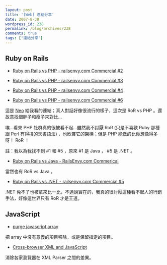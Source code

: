 ```yaml
---
layout: post
title: '[Web] 連結分享'
date: 2007-8-30
wordpress_id: 238
permalink: /blog/archives/238
comments: true
tags: ["連結分享"]
---
```


## Ruby on Rails

* [Ruby on Rails vs PHP - railsenvy.com Commercial #2](http://www.youtube.com/watch?v=n1NVfDlU6yQ)

* [Ruby on Rails vs PHP - railsenvy.com Commercial #3](http://www.youtube.com/watch?v=p5EIrSM8dCA)

* [Ruby on Rails vs PHP - railsenvy.com Commercial #4](http://www.youtube.com/watch?v=Ld919lziKgE)

* [Ruby on Rails vs PHP - railsenvy.com Commercial #6](http://www.youtube.com/watch?v=GQXqWkWqnSw)

這是 [Neo](http://www.neo.com.tw) 給我看的連結；真人對話好像很流行的樣子，這次是 RoR vs PHP 。還故意找個胖子和瘦子來對比... 

唉...看來 PHP 社群真的很被看不起...雖然我不討厭 RoR (只是不喜歡 Ruby 那種跟 Perl 有得拼的天書語法) ，也欣賞它的架構；但是 PHP 能做的比你想像得多呀！ RoR ！ 

註：我以為我找不到 #1 和 #5 ，原來 #1 是 Java ， #5 是 .NET 。 

* [Ruby on Rails vs Java - RailsEnvy.com Commerical](http://www.youtube.com/watch?v=PQbuyKUaKFo)

當然也有 RoR vs Java 。

* [Ruby on Rails vs .NET - railsenvy.com Commercial #5](http://www.youtube.com/watch?v=528BCJiRkks)

.NET 免不了也被拿來比一比，不過說實在的，我真的很討厭這種看不起人的行銷手法，好像這世界只有 RoR 才是王道。 



## JavaScript

* [purge javascript array](http://blog.hedgerwow.com/2007/08/29/purge-javascript-array/)

把 array 中沒有意義的項目移除，或是保留指定的項目。

* [Cross-browser XML and JavaScript](http://www.alexatnet.com/node/62)

消除各家瀏覽器在 XML Parser 之間的差異。 



